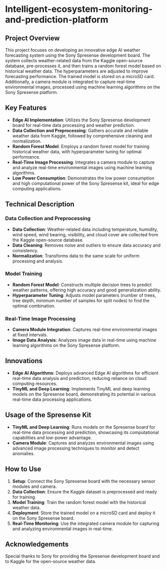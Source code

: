 # Intelligent-ecosystem-monitoring-and-prediction-platform

## Project Overview

This project focuses on developing an innovative edge AI weather forecasting system using the Sony Spresense development board. The system collects weather-related data from the Kaggle open-source database, pre-processes it, and then trains a random forest model based on historical weather data. The hyperparameters are adjusted to improve forecasting performance. The trained model is stored on a microSD card. Additionally, a camera module is integrated to capture real-time environmental images, processed using machine learning algorithms on the Sony Spresense platform.

## Key Features

- **Edge AI Implementation**: Utilizes the Sony Spresense development board for real-time data processing and weather prediction.
- **Data Collection and Preprocessing**: Gathers accurate and reliable weather data from Kaggle, followed by comprehensive cleaning and normalization.
- **Random Forest Model**: Employs a random forest model for training historical weather data, with hyperparameter tuning for optimal performance.
- **Real-Time Image Processing**: Integrates a camera module to capture and analyze real-time environmental images using machine learning algorithms.
- **Low Power Consumption**: Demonstrates the low power consumption and high computational power of the Sony Spresense kit, ideal for edge computing applications.

## Technical Description

### Data Collection and Preprocessing

- **Data Collection**: Weather-related data including temperature, humidity, wind speed, wind bearing, visibility, and cloud cover are collected from the Kaggle open-source database.
- **Data Cleaning**: Removes noise and outliers to ensure data accuracy and consistency.
- **Normalization**: Transforms data to the same scale for uniform processing and analysis.

### Model Training

- **Random Forest Model**: Constructs multiple decision trees to predict weather patterns, offering high accuracy and good generalization ability.
- **Hyperparameter Tuning**: Adjusts model parameters (number of trees, tree depth, minimum number of samples for split nodes) to find the optimal combination.

### Real-Time Image Processing

- **Camera Module Integration**: Captures real-time environmental images at fixed intervals.
- **Image Data Analysis**: Analyzes image data in real-time using machine learning algorithms on the Sony Spresense platform.

## Innovations

- **Edge AI Algorithms**: Deploys advanced Edge AI algorithms for efficient real-time data analysis and prediction, reducing reliance on cloud computing resources.
- **TinyML and Deep Learning**: Implements TinyML and deep learning models on the Spresense board, demonstrating its potential in various real-time data processing applications.

## Usage of the Spresense Kit

- **TinyML and Deep Learning**: Runs models on the Spresense board for real-time data processing and prediction, showcasing its computational capabilities and low-power advantage.
- **Camera Module**: Captures and analyzes environmental images using advanced image processing techniques to monitor and detect anomalies.

## How to Use

1. **Setup**: Connect the Sony Spresense board with the necessary sensor modules and camera.
2. **Data Collection**: Ensure the Kaggle dataset is preprocessed and ready for training.
3. **Model Training**: Train the random forest model with the historical weather data.
4. **Deployment**: Store the trained model on a microSD card and deploy it on the Sony Spresense board.
5. **Real-Time Monitoring**: Use the integrated camera module for capturing and analyzing environmental images in real-time.

## Acknowledgements

Special thanks to Sony for providing the Spresense development board and to Kaggle for the open-source weather data.
